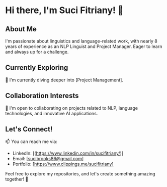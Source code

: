# Hi there, I'm Suci Fitriany! 👋

## About Me
I'm passionate about linguistics and language-related work, with nearly 8 years of experience as an NLP Linguist and Project Manager. Eager to learn and always up for a challenge.

## Currently Exploring
🌱 I'm currently diving deeper into [Project Management].

## Collaboration Interests
💞 I'm open to collaborating on projects related to NLP, language technologies, and innovative AI applications.

## Let's Connect!
📫 You can reach me via:
- LinkedIn: [(https://www.linkedin.com/in/sucifitriany/)]
- Email: [sucibrooks86@gmail.com]
- Portfolio: [https://www.clippings.me/sucifitriany]

Feel free to explore my repositories, and let's create something amazing together! 🚀

<!---
SuciFitriany/SuciFitriany is a ✨ special ✨ repository because its `README.md` (this file) appears on your GitHub profile.
You can click the Preview link to take a look at your changes.
--->
